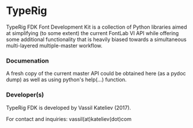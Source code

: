 # TypeRig
TypeRig FDK Font Development Kit is a collection of Python libraries aimed at simplifying (to some extent) the current FontLab VI API while offering some additional functionality that is heavily biased towards a simultaneous multi-layered multiple-master workflow.

### Documenation
A fresh copy of the current master API could be obtained here (as a pydoc dump) as well as using python's help(...) function.

### Developer(s)
TypeRig FDK is developed by Vassil Kateliev (2017).

For contact and inquiries: vassil(at)kateliev(dot)com
